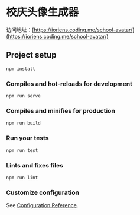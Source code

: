 # 校庆头像生成器

访问地址：[https://ioriens.coding.me/school-avatar/](https://ioriens.coding.me/school-avatar/)

## Project setup
```
npm install
```

### Compiles and hot-reloads for development
```
npm run serve
```

### Compiles and minifies for production
```
npm run build
```

### Run your tests
```
npm run test
```

### Lints and fixes files
```
npm run lint
```

### Customize configuration
See [Configuration Reference](https://cli.vuejs.org/config/).
